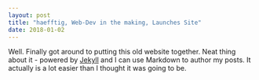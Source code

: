 ```yaml
---
layout: post
title: "haefftig, Web-Dev in the making, Launches Site"
date: 2018-01-02
---
```


Well. Finally got around to putting this old website together. Neat thing about it - powered by [Jekyll](http://jekyllrb.com) and I can use Markdown to author my posts. It actually is a lot easier than I thought it was going to be.
